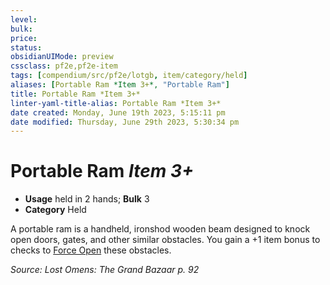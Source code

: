 ```yaml
---
level:
bulk:
price:
status:
obsidianUIMode: preview
cssclass: pf2e,pf2e-item
tags: [compendium/src/pf2e/lotgb, item/category/held]
aliases: [Portable Ram *Item 3+*, "Portable Ram"]
title: Portable Ram *Item 3+*
linter-yaml-title-alias: Portable Ram *Item 3+*
date created: Monday, June 19th 2023, 5:15:11 pm
date modified: Thursday, June 29th 2023, 5:30:34 pm
---
```


# Portable Ram *Item 3+*

- **Usage** held in 2 hands; **Bulk** 3
- **Category** Held

A portable ram is a handheld, ironshod wooden beam designed to knock open doors, gates, and other similar obstacles. You gain a +1 item bonus to checks to [Force Open](rules/actions/force-open.md) these obstacles.

*Source: Lost Omens: The Grand Bazaar p. 92*
